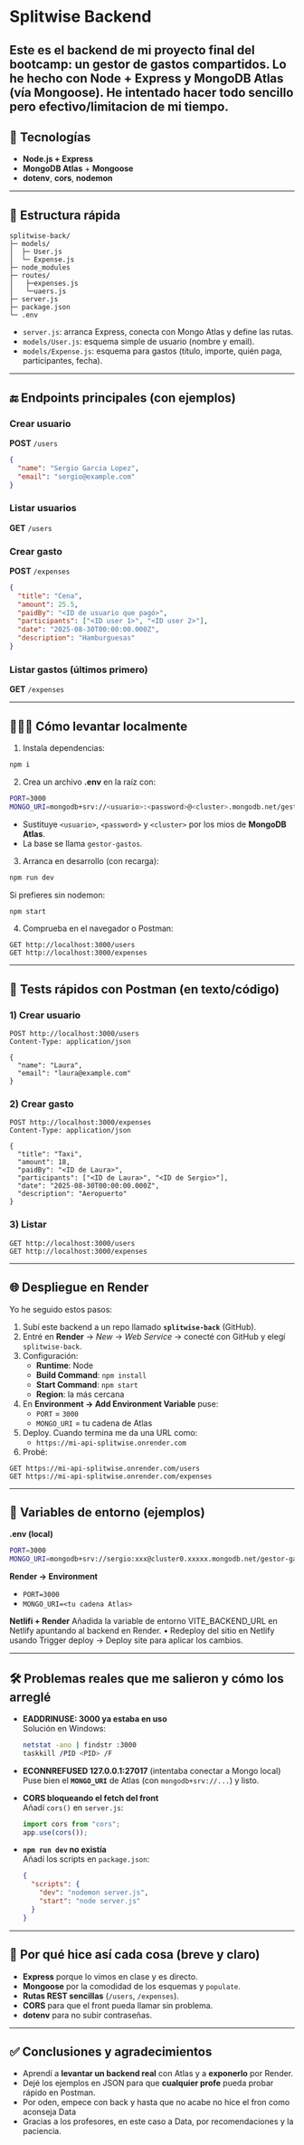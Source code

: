 # Splitwise Backend

Este es el **backend** de mi proyecto final del bootcamp: un gestor de **gastos compartidos**.
Lo he hecho con Node + Express y MongoDB Atlas (vía Mongoose). He intentado hacer todo sencillo pero efectivo/limitacion de mi tiempo.
---

## 🚀 Tecnologías
- **Node.js + Express**
- **MongoDB Atlas** + **Mongoose**
- **dotenv**, **cors**, **nodemon**

---

## 🧭 Estructura rápida
```
splitwise-back/
├─ models/
│  ├─ User.js
│  └─ Expense.js
├─ node_modules
├─ routes/
│   ├─expenses.js
│   └─uaers.js
├─ server.js
├─ package.json
└─ .env
```

- `server.js`: arranca Express, conecta con Mongo Atlas y define las rutas.
- `models/User.js`: esquema simple de usuario (nombre y email). 
- `models/Expense.js`: esquema para gastos (título, importe, quién paga, participantes, fecha).


---

## 🔚 Endpoints principales (con ejemplos)

### Crear usuario
**POST** `/users`
```json
{
  "name": "Sergio Garcia Lopez",
  "email": "sergio@example.com"
}
```

### Listar usuarios
**GET** `/users`

### Crear gasto
**POST** `/expenses`
```json
{
  "title": "Cena",
  "amount": 25.5,
  "paidBy": "<ID de usuario que pagó>",
  "participants": ["<ID user 1>", "<ID user 2>"],
  "date": "2025-08-30T00:00:00.000Z",
  "description": "Hamburguesas"
}
```

### Listar gastos (últimos primero)
**GET** `/expenses`

---

## 🙋🏽‍♂️ Cómo levantar **localmente**
1) Instala dependencias:
```bash
npm i
```

2) Crea un archivo **.env** en la raíz con:
```bash
PORT=3000
MONGO_URI=mongodb+srv://<usuario>:<password>@<cluster>.mongodb.net/gestor-gastos?retryWrites=true&w=majority
```
- Sustituye `<usuario>`, `<password>` y `<cluster>` por los mios de **MongoDB Atlas**.
- La base se llama `gestor-gastos`.

3) Arranca en desarrollo (con recarga):
```bash
npm run dev
```
Si prefieres sin nodemon:
```bash
npm start
```

4) Comprueba en el navegador o Postman:
```
GET http://localhost:3000/users
GET http://localhost:3000/expenses
```

---

## 🧰 Tests rápidos con Postman (en texto/código)

### 1) Crear usuario
```
POST http://localhost:3000/users
Content-Type: application/json

{
  "name": "Laura",
  "email": "laura@example.com"
}
```

### 2) Crear gasto
```
POST http://localhost:3000/expenses
Content-Type: application/json

{
  "title": "Taxi",
  "amount": 18,
  "paidBy": "<ID de Laura>",
  "participants": ["<ID de Laura>", "<ID de Sergio>"],
  "date": "2025-08-30T00:00:00.000Z",
  "description": "Aeropuerto"
}
```

### 3) Listar
```
GET http://localhost:3000/users
GET http://localhost:3000/expenses
```

---

## 🌐 Despliegue en **Render** 
Yo he seguido estos pasos:

1. Subí este backend a un repo llamado **`splitwise-back`** (GitHub).
2. Entré en **Render** → *New* → *Web Service* → conecté con GitHub y elegí `splitwise-back`.
3. Configuración:
   - **Runtime**: Node
   - **Build Command**: `npm install`
   - **Start Command**: `npm start`
   - **Region**: la más cercana
4. En **Environment → Add Environment Variable** puse:
   - `PORT` = `3000`
   - `MONGO_URI` = tu cadena de Atlas
5. Deploy. Cuando termina me da una URL como:
   - `https://mi-api-splitwise.onrender.com`
6. Probé:
```
GET https://mi-api-splitwise.onrender.com/users
GET https://mi-api-splitwise.onrender.com/expenses
```

---

## 🧷 Variables de entorno (ejemplos)
**.env (local)**
```bash
PORT=3000
MONGO_URI=mongodb+srv://sergio:xxx@cluster0.xxxxx.mongodb.net/gestor-gastos
```

**Render → Environment**
- `PORT=3000`
- `MONGO_URI=<tu cadena Atlas>`

**Netlifi + Render**
    Añadida la variable de entorno VITE_BACKEND_URL en Netlify apuntando al backend en Render.
	•	Redeploy del sitio en Netlify usando Trigger deploy → Deploy site para aplicar los cambios.

---

## 🛠️ Problemas reales que me salieron y cómo los arreglé

- **EADDRINUSE: 3000 ya estaba en uso**  
  Solución en Windows:
  ```bash
  netstat -ano | findstr :3000
  taskkill /PID <PID> /F
  ```

- **ECONNREFUSED 127.0.0.1:27017** (intentaba conectar a Mongo local)  
  Puse bien el **`MONGO_URI`** de Atlas (con `mongodb+srv://...`) y listo.

- **CORS bloqueando el fetch del front**  
  Añadí `cors()` en `server.js`:
  ```js
  import cors from "cors";
  app.use(cors());
  ```

- **`npm run dev` no existía**  
  Añadí los scripts en `package.json`:
  ```json
  {
    "scripts": {
      "dev": "nodemon server.js",
      "start": "node server.js"
    }
  }
  ```

---

## 🧾 Por qué hice así cada cosa (breve y claro)
- **Express** porque lo vimos en clase y es directo.
- **Mongoose** por la comodidad de los esquemas y `populate`.
- **Rutas REST sencillas** (`/users`, `/expenses`).
- **CORS** para que el front pueda llamar sin problema.
- **dotenv** para no subir contraseñas.

---

## ✅ Conclusiones y agradecimientos
- Aprendí a **levantar un backend real** con Atlas y a **exponerlo** por Render.
- Dejé los ejemplos en JSON para que **cualquier profe** pueda probar rápido en Postman.
- Por oden, empece con back y hasta que no acabe no hice el fron como aconseja Data
- Gracias a los profesores, en este caso a Data, por recomendaciones y la paciencia.

